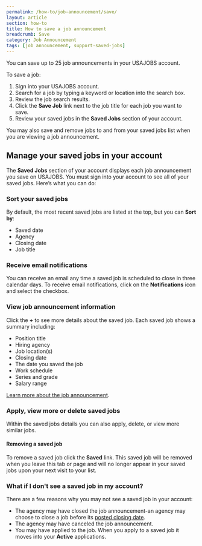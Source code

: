 ```yaml
---
permalink: /how-to/job-announcement/save/
layout: article
section: how-to
title: How to save a job announcement
breadcrumb: Save
category: Job Announcement
tags: [job announcement, support-saved-jobs]
---
```


You can save up to 25 job announcements in your USAJOBS account.

To save a job:

1.	Sign into your USAJOBS account.
2.	Search for a job by typing a keyword or location into the search box.
3.	Review the job search results.
4.	Click the **Save Job** link next to the job title for each job you want to save.
5.	Review your saved jobs in the **Saved Jobs** section of your account.

You may also save and remove jobs to and from your saved jobs list when you are viewing a job announcement.

## Manage your saved jobs in your account

The **Saved Jobs** section of your account displays each job announcement you save on USAJOBS. You must sign into your account to see all of your saved jobs. Here’s what you can do:

### Sort your saved jobs

By default, the most recent saved jobs are listed at the top, but you can **Sort by**:

* Saved date
* Agency
* Closing date
* Job title

### Receive email notifications

You can receive an email any time a saved job is scheduled to close in three calendar days. To receive email notifications, click on the **Notifications** icon and select the checkbox.

### View job announcement information

Click the **+** to see more details about the saved job. Each saved job shows a summary including:

* Position title
* Hiring agency
* Job location(s)
* Closing date
* The date you saved the job
* Work schedule
* Series and grade
* Salary range

[Learn more about the job announcement](../).

### Apply, view more or delete saved jobs

Within the saved jobs details you can also apply, delete, or view more similar jobs.

#### Removing a saved job

To remove a saved job click the **Saved** link. This saved job will be removed when you leave this tab or page and will no longer appear in your saved jobs upon your next visit to your list.

### What if I don't see a saved job in my account?

There are a few reasons why you may not see a saved job in your account:

* The agency may have closed the job announcement-an agency may choose to close a job before its [posted closing date](../).
* The agency may have canceled the job announcement.
* You may have applied to the job. When you apply to a saved job it moves into your **Active** applications.
